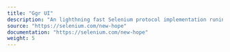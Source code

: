 ```yaml
---
title: "Ggr UI"
description: "An lighthning fast Selenium protocol implementation runing browsers in Docker containers"
source: "https://selenium.com/new-hope"
documentation: "https://selenium.com/new-hope"
weight: 5
---
```

